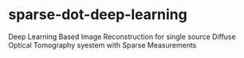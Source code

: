 # sparse-dot-deep-learning
Deep Learning Based Image Reconstruction for single source Diffuse Optical Tomography syestem with Sparse Measurements
